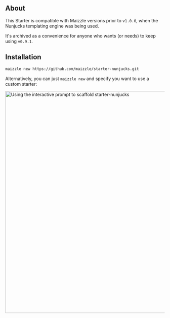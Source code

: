 ## About

This Starter is compatible with Maizzle versions prior to `v1.0.0`, when the Nunjucks templating engine was being used.

It's archived as a convenience for anyone who wants (or needs) to keep using `v0.9.1`.

## Installation

```bash
maizzle new https://github.com/maizzle/starter-nunjucks.git
```

Alternatively, you can just `maizzle new` and specify you want to use a custom starter:

<img src="https://user-images.githubusercontent.com/1656595/80282449-42553000-871a-11ea-9ca4-9f4aa4fb09b4.png" alt="Using the interactive prompt to scaffold starter-nunjucks" width="700">
